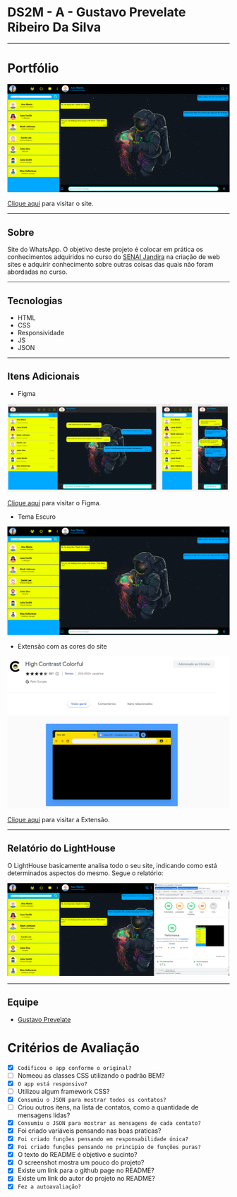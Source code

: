 # DS2M - A - Gustavo Prevelate Ribeiro Da Silva

---

# Portfólio

![Screenshot](./img/screenshot.png)

[Clique aqui](https://gustavoprevelate.github.io/whatsApp-senai-1-2023/ds2m/gustavo_prevelate_ribeiro_da_silva/) para visitar o site.

---

## Sobre
Site do WhatsApp. O objetivo deste projeto é colocar em prática os conhecimentos adquiridos no curso do [SENAI Jandira](https://jandira.sp.senai.br/) na criação de web sites e adquirir conhecimento sobre outras coisas das quais não foram abordadas no curso.

---
## Tecnologias
- HTML
- CSS
- Responsividade
- JS
- JSON

---
## Itens Adicionais

- Figma

![Screenshot](./img/figmaScreenShot.png)

[Clique aqui](https://www.figma.com/file/LYSczVwaJSsWEe5aCMoshm/WhatsappWeb?node-id=0-1&t=VjeoPERYQCQo2clX-0) para visitar o Figma.

- Tema Escuro

![Screenshot](./img/screenshot.png)

- Extensão com as cores do site

![Screenshot](./img/extensaoSite.png)

[Clique aqui](https://chrome.google.com/webstore/detail/high-contrast-colorful/cdfdkmklcjlnnnlnplffpdiekfhkpbme?hl=pt-BR) para visitar a Extensão.


---
## Relatório do LightHouse
O LightHouse basicamente analisa todo o seu site, indicando como está determinados aspectos do mesmo. Segue o relatório:

![Report](./img/lighthouse.png)

---
## Equipe
- [Gustavo Prevelate](https://fernandoleonid.github.io/whatsApp-senai-1-2023/ds2m/gustavo_prevelate_ribeiro_da_silva/)

# Critérios de Avaliação
- [x] `Codificou o app conforme o original?`
- [ ] Nomeou as classes CSS utilizando o padrão BEM?
- [x] `O app está responsivo?`
- [ ] Utilizou algum framework CSS?
- [x] `Consumiu o JSON para mostrar todos os contatos?`
- [ ] Criou outros itens, na lista de contatos, como a quantidade de mensagens lidas?
- [x] `Consumiu o JSON para mostrar as mensagens de cada contato?`
- [x] Foi criado variáveis pensando nas boas praticas?
- [x] `Foi criado funções pensando em responsabilidade única?`
- [x] `Foi criado funções pensando no principio de funções puras?`
- [x] O texto do README é objetivo e sucinto?
- [x] O screenshot mostra um pouco do projeto?
- [x] Existe um link para o github page no README?
- [x] Existe um link do autor do projeto no README?
- [x] `Fez a autoavaliação?`

